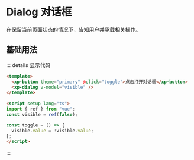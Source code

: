# Dialog 对话框

在保留当前页面状态的情况下，告知用户并承载相关操作。

## 基础用法

<div class="example">
<dialogDemo1 />
</div>


::: details 显示代码

```html
<template>
  <xp-button theme="primary" @click="toggle">点击打开对话框</xp-button>
  <xp-dialog v-model="visible" />
</template>
  
<script setup lang="ts">
import { ref } from "vue";
const visible = ref(false);

const toggle = () => {
  visible.value = !visible.value;
};
</script>
```
:::



<!-- ## 一句话打开Dialog

<div class="example">
<dialogDemo3 />
</div>


::: details 显示代码

```html

```
::: -->


<script setup lang="ts">
  import dialogDemo1 from './demo/dialog/dialogDemo1.vue'
  // import dialogDemo2 from './demo/dialog/dialogDemo2.vue'
  // import dialogDemo3 from './demo/dialog/dialogDemo3.vue'
</script>
